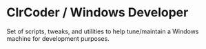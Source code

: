 # ClrCoder / Windows Developer
Set of scripts, tweaks, and utilities to help tune/maintain a Windows machine for development purposes.
